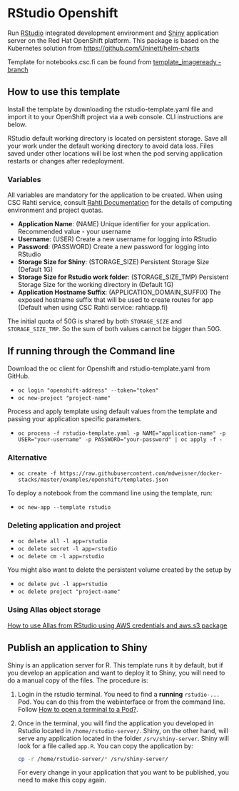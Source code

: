 # RStudio Openshift

Run [RStudio](https://www.rstudio.com/) integrated development environment and
 [Shiny](https://www.rstudio.com/products/shiny/shiny-server/) application server
 on the Red Hat OpenShift platform. This package is based on the Kubernetes solution from
 <https://github.com/Uninett/helm-charts>

Template for notebooks.csc.fi can be found from [template_imageready -branch](https://github.com/CSCfi/rstudio-openshift/tree/template_imageready)

## How to use this template

Install the template by downloading the rstudio-template.yaml file and import it to
your OpenShift project via a web console. CLI instructions are below.

RStudio default working directory is located on persistent storage. Save all your
work under the default working directory to avoid data loss. Files saved under
other locations will be lost when the pod serving application restarts or changes after
redeployment.

### Variables

All variables are mandatory for the application to be created. When using CSC Rahti
service, consult [Rahti Documentation](https://rahtiapp.fi/) for the details of
computing environment and project quotas.

- **Application Name**: (NAME) Unique identifier for your application. Recommended
 value - your username
- **Username**: (USER) Create a new username for logging into RStudio
- **Password**: (PASSWORD) Create a new password for logging into RStudio
- **Storage Size for Shiny**: (STORAGE_SIZE) Persistent Storage Size (Default 1G)
- **Storage Size for Rstudio work folder**: (STORAGE_SIZE_TMP) Persistent Storage Size for the working directory in (Default 1G)
- **Application Hostname Suffix**: (APPLICATION_DOMAIN_SUFFIX) The exposed hostname
  suffix that will be used to create routes for app (Default when using CSC Rahti
  service: rahtiapp.fi)

The initial quota of 50G is shared by both `STORAGE_SIZE` and `STORAGE_SIZE_TMP`. So the sum of both values cannot be bigger than 50G.

## If running through the Command line

Download the oc client for Openshift and rstudio-template.yaml from GitHub.

- `oc login "openshift-address" --token="token"`
- `oc new-project "project-name"`

Process and apply template using default values from the template and passing your  application specific parameters.

- `oc process -f rstudio-template.yaml -p NAME="application-name" -p USER="your-username" -p PASSWORD="your-password" | oc apply -f -`

### Alternative

- `oc create -f https://raw.githubusercontent.com/mdweisner/docker-stacks/master/examples/openshift/templates.json`

To deploy a notebook from the command line using the template, run:

- `oc new-app --template rstudio`

### Deleting application and project

- `oc delete all -l app=rstudio`
- `oc delete secret -l app=rstudio`
- `oc delete cm -l app=rstudio`

You might also want to delete the persistent volume created by the setup by

- `oc delete pvc -l app=rstudio`
- `oc delete project "project-name"`

### Using Allas object storage

[How to use Allas from RStudio using AWS credentials and aws.s3 package](https://github.com/CSCfi/rstudio-openshift/blob/master/Allas.md)

## Publish an application to Shiny

Shiny is an application server for R. This template runs it by default, but if you develop an application and want to deploy it to Shiny, you will need to do a manual copy of the files. The procedure is:

1. Login in the rstudio terminal. You need to find a **running** `rstudio-...` Pod. You can do this from the webinterface or from the command line. Follow [How to open a terminal to a Pod?](https://docs.csc.fi/support/faq/terminal-rahti-pod/).

1. Once in the terminal, you will find the application you developed in Rstudio located in `/home/rstudio-server/`. Shiny, on the other hand, will serve any application located in the folder `/srv/shiny-server`. Shiny will look for a file called `app.R`. You can copy the application by:

	```sh
	cp -r /home/rstudio-server/* /srv/shiny-server/
	```

	For every change in your application that you want to be published, you need to make this copy again.
